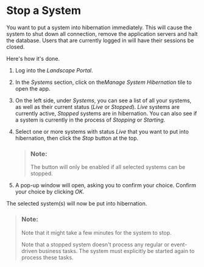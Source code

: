 <!-- loioe7529fcbcc3847cd923c83508ca3a46d -->

# Stop a System



You want to put a system into hibernation immediately. This will cause the system to shut down all connection, remove the application servers and halt the database. Users that are currently logged in will have their sessions be closed.

Here's how it's done.

1.  Log into the *Landscape Portal*.
2.  In the *Systems* section, click on the*Manage System Hibernation* tile to open the app.
3.  On the left side, under *Systems*, you can see a list of all your systems, as well as their current status \(*Live* or *Stopped*\). *Live* systems are currently active, *Stopped* systems are in hibernation. You can also see if a system is currently in the process of *Stopping* or *Starting*.
4.  Select one or more systems with status *Live* that you want to put into hibernation, then click the *Stop* button at the top.

    > ### Note:  
    > The button will only be enabled if all selected systems can be stopped.

5.  A pop-up window will open, asking you to confirm your choice. Confirm your choice by clicking *OK*.

The selected system\(s\) will now be put into hibernation.

> ### Note:  
> Note that it might take a few minutes for the system to stop.
> 
> Note that a stopped system doesn't process any regular or event-driven business tasks. The system must explicitly be started again to process these tasks.

